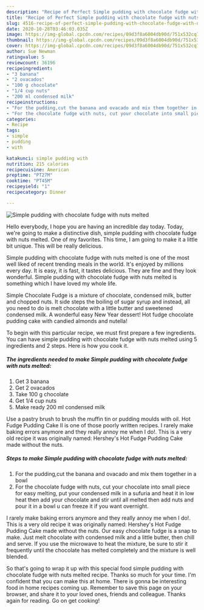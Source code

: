 ```yaml
---
description: "Recipe of Perfect Simple pudding with chocolate fudge with nuts melted"
title: "Recipe of Perfect Simple pudding with chocolate fudge with nuts melted"
slug: 4516-recipe-of-perfect-simple-pudding-with-chocolate-fudge-with-nuts-melted
date: 2020-10-28T03:46:03.035Z
image: https://img-global.cpcdn.com/recipes/09d3f8a6004db90d/751x532cq70/simple-pudding-with-chocolate-fudge-with-nuts-melted-recipe-main-photo.jpg
thumbnail: https://img-global.cpcdn.com/recipes/09d3f8a6004db90d/751x532cq70/simple-pudding-with-chocolate-fudge-with-nuts-melted-recipe-main-photo.jpg
cover: https://img-global.cpcdn.com/recipes/09d3f8a6004db90d/751x532cq70/simple-pudding-with-chocolate-fudge-with-nuts-melted-recipe-main-photo.jpg
author: Sue Newman
ratingvalue: 5
reviewcount: 36196
recipeingredient:
- "3 banana"
- "2 ovacados"
- "100 g chocolate"
- "1/4 cup nuts"
- "200 ml condensed milk"
recipeinstructions:
- "For the pudding,cut the banana and ovacado and mix them together in a bowl"
- "For the chocolate fudge with nuts, cut your chocolate into small piece for easy melting, put your condensed milk in a sufuria and heat it in low heat then add your chocolate and stir until all melted then add nuts and pour it in a bowl u can freeze it if you want overnight."
categories:
- Recipe
tags:
- simple
- pudding
- with

katakunci: simple pudding with 
nutrition: 215 calories
recipecuisine: American
preptime: "PT27M"
cooktime: "PT45M"
recipeyield: "1"
recipecategory: Dinner

---
```



![Simple pudding with chocolate fudge with nuts melted](https://img-global.cpcdn.com/recipes/09d3f8a6004db90d/751x532cq70/simple-pudding-with-chocolate-fudge-with-nuts-melted-recipe-main-photo.jpg)

Hello everybody, I hope you are having an incredible day today. Today, we're going to make a distinctive dish, simple pudding with chocolate fudge with nuts melted. One of my favorites. This time, I am going to make it a little bit unique. This will be really delicious.

Simple pudding with chocolate fudge with nuts melted is one of the most well liked of recent trending meals in the world. It's enjoyed by millions every day. It is easy, it is fast, it tastes delicious. They are fine and they look wonderful. Simple pudding with chocolate fudge with nuts melted is something which I have loved my whole life.

Simple Chocolate Fudge is a mixture of chocolate, condensed milk, butter and chopped nuts. It side steps the boiling of sugar syrup and instead, all you need to do is melt chocolate with a little butter and sweetened condensed milk. A wonderful easy New Year dessert! Hot fudge chocolate pudding cake with candied almonds and nutella!


To begin with this particular recipe, we must first prepare a few ingredients. You can have simple pudding with chocolate fudge with nuts melted using 5 ingredients and 2 steps. Here is how you cook it.

<!--inarticleads1-->

##### The ingredients needed to make Simple pudding with chocolate fudge with nuts melted:

1. Get 3 banana
1. Get 2 ovacados
1. Take 100 g chocolate
1. Get 1/4 cup nuts
1. Make ready 200 ml condensed milk


Use a pastry brush to brush the muffin tin or pudding moulds with oil. Hot Fudge Pudding Cake II is one of those poorly written recipes. I rarely make baking errors anymore and they really annoy me when I do!. This is a very old recipe it was originally named: Hershey&#39;s Hot Fudge Pudding Cake made without the nuts. 

<!--inarticleads2-->

##### Steps to make Simple pudding with chocolate fudge with nuts melted:

1. For the pudding,cut the banana and ovacado and mix them together in a bowl
1. For the chocolate fudge with nuts, cut your chocolate into small piece for easy melting, put your condensed milk in a sufuria and heat it in low heat then add your chocolate and stir until all melted then add nuts and pour it in a bowl u can freeze it if you want overnight.


I rarely make baking errors anymore and they really annoy me when I do!. This is a very old recipe it was originally named: Hershey&#39;s Hot Fudge Pudding Cake made without the nuts. Our easy chocolate fudge is a snap to make. Just melt chocolate with condensed milk and a little butter, then chill and serve. If you use the microwave to heat the mixture, be sure to stir it frequently until the chocolate has melted completely and the mixture is well blended. 

So that's going to wrap it up with this special food simple pudding with chocolate fudge with nuts melted recipe. Thanks so much for your time. I'm confident that you can make this at home. There is gonna be interesting food in home recipes coming up. Remember to save this page on your browser, and share it to your loved ones, friends and colleague. Thanks again for reading. Go on get cooking!
